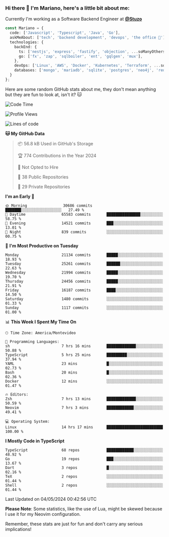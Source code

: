 ### Hi there 👋 I'm Mariano, here's a little bit about me:

Currently I'm working as a Software Backend Engineer at [**@Stuzo**](https://www.stuzo.com/)

```ts
const Mariano = {
  code: ['Javascript', 'Typescript', 'Java', 'Go'],
  askMeAbout: ['tech', 'backend development', 'devops', 'the office 💼'],
  technologies: {
    backEnd: {
      ts: ['nestjs', 'express', 'fastify', 'objection', ...soManyOthersFrameworks],
      go: ['fx', 'zap', 'sqlboiler', 'ent', 'gqlgen', 'mux'],
    },
    devOps: ['Linux', 'AWS', 'Docker', 'Kubernetes', 'Terraform', ...soManyOthersTools],
    databases: ['mongo', 'mariadb', 'sqlite', 'postgres', 'neo4j', 'redis', ...],
  }
};
```

Here are some random GitHub stats about me, they don't mean anything but they are fun to look at, isn't it? 🐱

<!--START_SECTION:waka-->
![Code Time](http://img.shields.io/badge/Code%20Time-1%2C927%20hrs%2025%20mins-blue)

![Profile Views](http://img.shields.io/badge/Profile%20Views-0-blue)

![Lines of code](https://img.shields.io/badge/From%20Hello%20World%20I%27ve%20Written-20.5%20million%20lines%20of%20code-blue)

**🐱 My GitHub Data** 

> 📦 56.8 kB Used in GitHub's Storage 
 > 
> 🏆 774 Contributions in the Year 2024
 > 
> 🚫 Not Opted to Hire
 > 
> 📜 38 Public Repositories 
 > 
> 🔑 29 Private Repositories 
 > 
**I'm an Early 🐤** 

```text
🌞 Morning                30686 commits       ███████░░░░░░░░░░░░░░░░░░   27.49 % 
🌆 Daytime                65583 commits       ███████████████░░░░░░░░░░   58.75 % 
🌃 Evening                14521 commits       ███░░░░░░░░░░░░░░░░░░░░░░   13.01 % 
🌙 Night                  839 commits         ░░░░░░░░░░░░░░░░░░░░░░░░░   00.75 % 
```
📅 **I'm Most Productive on Tuesday** 

```text
Monday                   21134 commits       █████░░░░░░░░░░░░░░░░░░░░   18.93 % 
Tuesday                  25261 commits       ██████░░░░░░░░░░░░░░░░░░░   22.63 % 
Wednesday                21994 commits       █████░░░░░░░░░░░░░░░░░░░░   19.70 % 
Thursday                 24456 commits       █████░░░░░░░░░░░░░░░░░░░░   21.91 % 
Friday                   16187 commits       ████░░░░░░░░░░░░░░░░░░░░░   14.50 % 
Saturday                 1480 commits        ░░░░░░░░░░░░░░░░░░░░░░░░░   01.33 % 
Sunday                   1117 commits        ░░░░░░░░░░░░░░░░░░░░░░░░░   01.00 % 
```


📊 **This Week I Spent My Time On** 

```text
🕑︎ Time Zone: America/Montevideo

💬 Programming Languages: 
sh                       7 hrs 16 mins       █████████████░░░░░░░░░░░░   50.88 % 
TypeScript               5 hrs 25 mins       █████████░░░░░░░░░░░░░░░░   37.94 % 
YAML                     23 mins             █░░░░░░░░░░░░░░░░░░░░░░░░   02.73 % 
Bash                     20 mins             █░░░░░░░░░░░░░░░░░░░░░░░░   02.36 % 
Docker                   12 mins             ░░░░░░░░░░░░░░░░░░░░░░░░░   01.47 % 

🔥 Editors: 
Zsh                      7 hrs 13 mins       █████████████░░░░░░░░░░░░   50.59 % 
Neovim                   7 hrs 3 mins        ████████████░░░░░░░░░░░░░   49.41 % 

💻 Operating System: 
Linux                    14 hrs 17 mins      █████████████████████████   100.00 % 
```

**I Mostly Code in TypeScript** 

```text
TypeScript               68 repos            ████████████░░░░░░░░░░░░░   48.92 % 
Go                       19 repos            ███░░░░░░░░░░░░░░░░░░░░░░   13.67 % 
Dart                     3 repos             █░░░░░░░░░░░░░░░░░░░░░░░░   02.16 % 
TeX                      2 repos             ░░░░░░░░░░░░░░░░░░░░░░░░░   01.44 % 
Shell                    2 repos             ░░░░░░░░░░░░░░░░░░░░░░░░░   01.44 % 
```




 Last Updated on 04/05/2024 00:42:56 UTC
<!--END_SECTION:waka-->

**Please Note**: Some statistics, like the use of Lua, might be skewed because I use it for my Neovim configuration.

Remember, these stats are just for fun and don't carry any serious implications!
